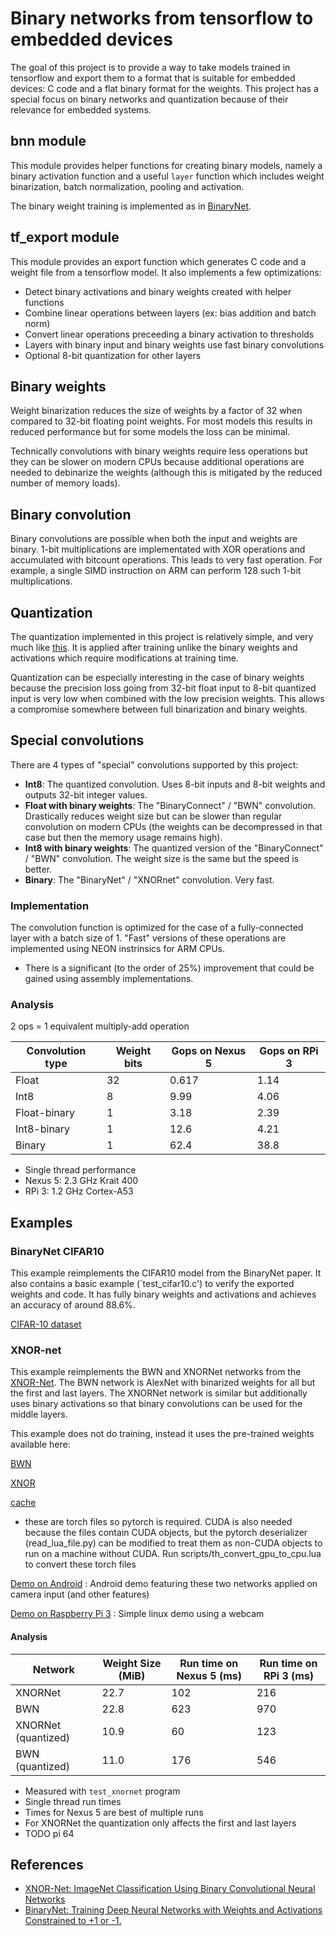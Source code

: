 # Binary networks from tensorflow to embedded devices

The goal of this project is to provide a way to take models trained in tensorflow and export them to a format that is suitable for embedded devices: C code and a flat binary format for the weights. This project has a special focus on binary networks and quantization because of their relevance for embedded systems.

## bnn module

This module provides helper functions for creating binary models, namely a binary activation function and a useful `layer` function which includes weight binarization, batch normalization, pooling and activation.

The binary weight training is implemented as in [BinaryNet](https://github.com/MatthieuCourbariaux/BinaryNet).

## tf_export module

This module provides an export function which generates C code and a weight file from a tensorflow model. It also implements a few optimizations:

* Detect binary activations and binary weights created with helper functions
* Combine linear operations between layers (ex: bias addition and batch norm)
* Convert linear operations preceeding a binary activation to thresholds
* Layers with binary input and binary weights use fast binary convolutions
* Optional 8-bit quantization for other layers

## Binary weights

Weight binarization reduces the size of weights by a factor of 32 when compared to 32-bit floating point weights. For most models this results in reduced performance but for some models the loss can be minimal.

Technically convolutions with binary weights require less operations but they can be slower on modern CPUs because additional operations are needed to debinarize the weights (although this is mitigated by the reduced number of memory loads).

## Binary convolution

Binary convolutions are possible when both the input and weights are binary. 1-bit multiplications are implementated with XOR operations and accumulated with bitcount operations. This leads to very fast operation. For example, a single SIMD instruction on ARM can perform 128 such 1-bit multiplications.

## Quantization

The quantization implemented in this project is relatively simple, and very much like [this](https://www.tensorflow.org/performance/quantization). It is applied after training unlike the binary weights and activations which require modifications at training time.

Quantization can be especially interesting in the case of binary weights because the precision loss going from 32-bit float input to 8-bit quantized input is very low when combined with the low precision weights. This allows a compromise somewhere between full binarization and binary weights.

## Special convolutions

There are 4 types of "special" convolutions supported by this project:

* **Int8**: The quantized convolution. Uses 8-bit inputs and 8-bit weights and outputs 32-bit integer values.
* **Float with binary weights**: The "BinaryConnect" / "BWN" convolution. Drastically reduces weight size but can be slower than regular convolution on modern CPUs (the weights can be decompressed in that case but then the memory usage remains high).
* **Int8 with binary weights**: The quantized version of the "BinaryConnect" / "BWN" convolution. The weight size is the same but the speed is better.
* **Binary**: The "BinaryNet" / "XNORnet" convolution. Very fast.

### Implementation

The convolution function is optimized for the case of a fully-connected layer with a batch size of 1. "Fast" versions of these operations are implemented using NEON instrinsics for ARM CPUs.

* There is a significant (to the order of 25%) improvement that could be gained using assembly implementations.

### Analysis

2 ops = 1 equivalent multiply-add operation

| Convolution type | Weight bits | Gops on Nexus 5 | Gops on RPi 3 |
| --- | --- | --- | --- |
| Float | 32 | 0.617 | 1.14 |
| Int8 | 8 | 9.99 | 4.06 |
| Float-binary | 1 | 3.18 | 2.39 |
| Int8-binary | 1 | 12.6 | 4.21 |
| Binary | 1 | 62.4 | 38.8 |

* Single thread performance
* Nexus 5: 2.3 GHz Krait 400
* RPi 3: 1.2 GHz Cortex-A53

## Examples

### BinaryNet CIFAR10

This example reimplements the CIFAR10 model from the BinaryNet paper. It also contains a basic example (`test_cifar10.c') to verify the exported weights and code. It has fully binary weights and activations and achieves an accuracy of around 88.6%.

[CIFAR-10 dataset](https://www.cs.toronto.edu/~kriz/cifar-10-binary.tar.gz)

### XNOR-net

This example reimplements the BWN and XNORNet networks from the [XNOR-Net](https://github.com/allenai/XNOR-Net). The BWN network is AlexNet with binarized weights for all but the first and last layers. The XNORNet network is similar but additionally uses binary activations so that binary convolutions can be used for the middle layers.

This example does not do training, instead it uses the pre-trained weights available here:

[BWN](https://s3-us-west-2.amazonaws.com/ai2-vision/xnornet/alexnet_BWN.t7)

[XNOR](https://s3-us-west-2.amazonaws.com/ai2-vision/xnornet/alexnet_XNOR.t7)

[cache](https://s3-us-west-2.amazonaws.com/ai2-vision/xnornet/cache.tar)

* these are torch files so pytorch is required. CUDA is also needed because the files contain CUDA objects, but the pytorch deserializer (read_lua_file.py) can be modified to treat them as non-CUDA objects to run on a machine without CUDA. 
Run scripts/th_convert_gpu_to_cpu.lua to convert these torch files

[Demo on Android](android-demo/) : Android demo featuring these two networks applied on camera input (and other features)

[Demo on Raspberry Pi 3](rpi-demo/) : Simple linux demo using a webcam

#### Analysis

| Network | Weight Size (MiB) | Run time on Nexus 5 (ms) | Run time on RPi 3 (ms) |
| --- | --- | --- | --- |
| XNORNet | 22.7 | 102 | 216 |
| BWN | 22.8 | 623 | 970 |
| XNORNet (quantized) | 10.9 | 60 | 123 |
| BWN (quantized) | 11.0 | 176 | 546 |

* Measured with `test_xnornet` program
* Single thread run times
* Times for Nexus 5 are best of multiple runs
* For XNORNet the quantization only affects the first and last layers
* TODO pi 64


## References

* [XNOR-Net: ImageNet Classification Using Binary Convolutional Neural Networks](https://arxiv.org/abs/1603.05279)
* [BinaryNet: Training Deep Neural Networks with Weights and Activations Constrained to +1 or -1.](http://arxiv.org/abs/1602.02830)
